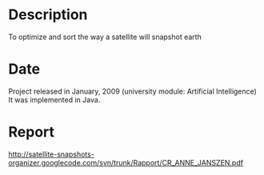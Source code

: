# Description #

To optimize and sort the way a satellite will snapshot earth

# Date #

Project released in January, 2009 (university module: Artificial Intelligence)
It was implemented in Java.

# Report #

http://satellite-snapshots-organizer.googlecode.com/svn/trunk/Rapport/CR_ANNE_JANSZEN.pdf